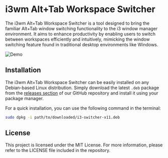 # i3wm Alt+Tab Workspace Switcher

The i3wm Alt+Tab Workspace Switcher is a tool designed to bring the familiar Alt+Tab window switching functionality to the i3 window manager environment. It aims to enhance productivity by enabling users to switch between workspaces efficiently and intuitively, mimicking the window switching feature found in traditional desktop environments like Windows.

![Demo](YOUR_GIF_URL_HERE)


## Installation

The i3wm Alt+Tab Workspace Switcher can be easily installed on any Debian-based Linux distribution. Simply download the latest `.deb` package from the [releases section](https://github.com/yourusername/i3-switcher-x11/releases) of our GitHub repository and install it using your package manager.

For a quick installation, you can use the following command in the terminal:

```bash
sudo dpkg -i path/to/downloaded/i3-switcher-x11.deb
```

## License

This project is licensed under the MIT License. For more information, please refer to the LICENSE file included in the repository.